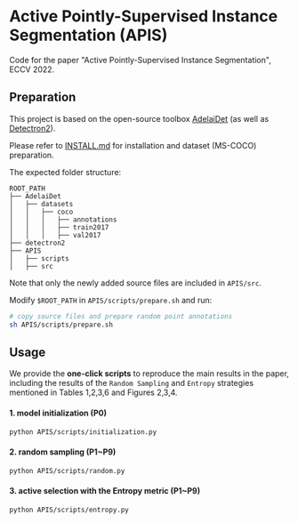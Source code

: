 # Active Pointly-Supervised Instance Segmentation (APIS)
Code for the paper "Active Pointly-Supervised Instance Segmentation", ECCV 2022.

## Preparation

This project is based on the open-source toolbox [AdelaiDet](https://github.com/aim-uofa/AdelaiDet) (as well as [Detectron2](https://github.com/facebookresearch/detectron2)).

Please refer to [INSTALL.md](https://github.com/aim-uofa/AdelaiDet/blob/master/README.md) for installation and dataset (MS-COCO) preparation.

The expected folder structure:

```text
ROOT_PATH
├── AdelaiDet
│   ├── datasets
│   │   ├── coco
│   │   │   ├── annotations
│   │   │   ├── train2017
│   │   │   ├── val2017
├── detectron2
├── APIS
│   ├── scripts
│   ├── src
```

Note that only the newly added source files are included in `APIS/src`.

Modify `$ROOT_PATH`  in `APIS/scripts/prepare.sh` and run:

```bash
# copy source files and prepare random point annotations
sh APIS/scripts/prepare.sh
```

## Usage

We provide the **one-click scripts** to reproduce the main results in the paper, including the results of the `Random Sampling` and `Entropy` strategies mentioned in Tables 1,2,3,6 and Figures 2,3,4.

#### 1. model initialization (P0)

```bash
python APIS/scripts/initialization.py
```

#### 2. random sampling (P1~P9)

```bash
python APIS/scripts/random.py
```

#### 3. active selection with the Entropy metric (P1~P9)

```bash
python APIS/scripts/entropy.py
```
